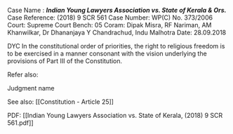 Case Name : ***Indian Young Lawyers Association vs. State of Kerala & Ors.***
Case Reference: (2018) 9 SCR 561
Case Number: WP(C) No. 373/2006
Court: Supreme Court
Bench: 05
Coram: Dipak Misra, RF Nariman, AM Khanwilkar, Dr Dhananjaya Y Chandrachud, Indu Malhotra
Date: 28.09.2018

DYC
In the constitutional order of priorities, the right to religious freedom is to be exercised in a manner consonant with the vision underlying the provisions of Part III of the Constitution.


Refer also:

Judgment name

See also:
[[Constitution - Article 25]] 

PDF:
[[Indian Young Lawyers Association vs. State of Kerala, (2018) 9 SCR 561.pdf]]